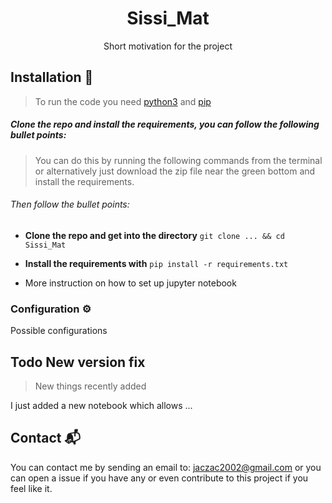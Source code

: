 <h1 align="center">
    Sissi_Mat
</h1>

<!-- ![showcase](.assets/showcase.png) -->

<p align="center">
    Short motivation for the project
</p>

## Installation :memo:
> To run the code you need [python3](https://www.python.org/downloads/) and [pip](https://pip.pypa.io/en/stable/installation/)

##### Clone the repo and install the requirements, you can follow the following bullet points:
> You can do this by running the following commands from the terminal or alternatively just download the zip file near the green bottom and install the requirements.

###### Then follow the bullet points:

- **Clone the repo and get into the directory** `git clone ... && cd Sissi_Mat`

- **Install the requirements with** `pip install -r requirements.txt`

- More instruction on how to set up jupyter notebook

### Configuration :gear:

Possible configurations

## Todo New version fix
> New things recently added

I just added a new notebook which allows ...

## Contact 📬

You can contact me by sending an email to: jaczac2002@gmail.com or you can open a issue if you have any or even contribute to this project if you feel like it.
